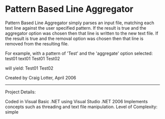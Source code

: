 Pattern Based Line Aggregator
=============================

Pattern Based Line Aggregator simply parses an input file, matching each text line against the user specified pattern. If the result is true and the aggregator option was chosen then that line is written to the new text file. If the result is true and the removal option was chosen then that line is removed from the resulting file.

For example, with a pattern of 'Test' and the 'aggregate' option selected:
test01
text01
Test01
Test02

will yield:
Test01
Test02

Created by Craig Lotter, April 2006

*********************************

Project Details:

Coded in Visual Basic .NET using Visual Studio .NET 2006
Implements concepts such as threading and text file manipulation.
Level of Complexity: simple
